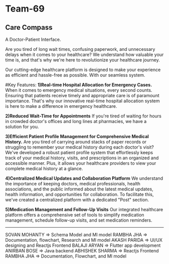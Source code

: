 # Team-69
## Care Compass

A Doctor-Patient Interface.

Are you tired of long wait times, confusing paperwork, and unnecessary delays when it comes to your healthcare? We understand how valuable your time is, and that's why we're here to revolutionize your healthcare journey.

Our cutting-edge healthcare platform is designed to make your experience as efficient and hassle-free as possible. With our seamless system.

#Key Features:
**1)Real-time Hospital Allocation for Emergency Cases.**
When it comes to emergency medical situations, every second counts. Ensuring that patients receive timely and appropriate care is of paramount importance. That's why our innovative real-time hospital allocation system is here to make a difference in emergency healthcare.

**2)Reduced Wait-Time for Appointments**
If you're tired of waiting for hours in crowded doctor's offices and long lines at pharmacies, we have a solution for you. 

**3)Efficient Patient Profile Management for Comprehensive Medical History.**
Are you tired of carrying around stacks of paper records or struggling to remember your medical history during each doctor's visit? We've developed a robust patient profile system that effortlessly keeps track of your medical history, visits, and prescriptions in an organized and accessible manner. Plus, it allows your healthcare providers to view your complete medical history at a glance.

**4)Centralized Medical Updates and Collaboration Platform**
We understand the importance of keeping doctors, medical professionals, health associations, and the public informed about the latest medical updates, health information, and opportunities for collaboration. To facilitate this, we've created a centralized platform with a dedicated "Post" section.

**5)Medication Management and Follow-Up Visits**
Our integrated healthcare platform offers a comprehensive set of tools to simplify medication management, schedule follow-up visits, and set medication reminders.

_______________________________________________________________________________________________________________________________________________________________________
SOVAN MOHANTY => Schema Model and Ml model
RAMBHA JHA => Documentation, flowchart, Research and Ml model 
AKASH PARIDA => UI/UX designing and Reactjs Frontend
BALAJI ARYAN => Flutter app development
ANIRBAN BOSE => Java backend
ABHISHEK SHARMA => Reactjs Frontend
RAMBHA JHA => Documentation, Flowchart, and Ml model 
